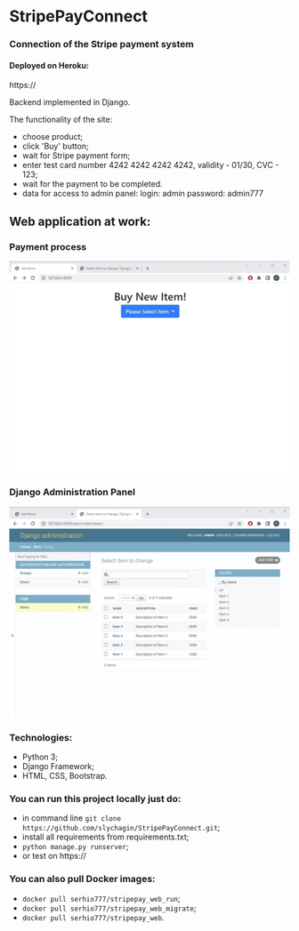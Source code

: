# StripePayConnect
### Connection of the Stripe payment system

#### Deployed on Heroku:
https://

Backend implemented in Django.

The functionality of the site:
- choose product;
- click 'Buy' button;
- wait for Stripe payment form;
- enter test card number 4242 4242 4242 4242, validity - 01/30, CVC - 123;
- wait for the payment to be completed.
- data for access to admin panel:
  login: admin
  password: admin777

## Web application at work:

### Payment process
![payment_process](https://github.com/slychagin/StripePayConnect/blob/master/demogifs/Buy.gif)

### Django Administration Panel
![admin_panel](https://github.com/slychagin/StripePayConnect/blob/master/demogifs/Admin%20panel.gif)


### Technologies:
- Python 3;
- Django Framework;
- HTML, CSS, Bootstrap.

### You can run this project locally just do:
- in command line `git clone https://github.com/slychagin/StripePayConnect.git`;
- install all requirements from requirements.txt;
- `python manage.py runserver`;
- or test on https://

### You can also pull Docker images:
- `docker pull serhio777/stripepay_web_run`;
- `docker pull serhio777/stripepay_web_migrate`;
- `docker pull serhio777/stripepay_web`.
